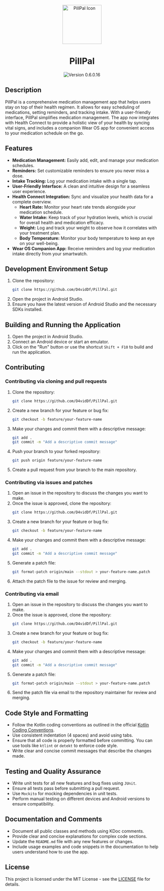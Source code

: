 <p align="center">
  <a href="https://github.com/D4vidDf/PillPal">
    <img src="https://github.com/D4vidDf/PillPal/blob/master/app/src/main/res/mipmap-xxxhdpi/ic_launcher.webp?raw=true" alt="PillPal Icon" width="128">
  </a>
</p>

<h1 align="center">PillPal</h1>

<p align="center">
  <img alt="Version 0.6.0.16" src="https://img.shields.io/badge/version-0.6.0.16-blue"/>
</p>

## Description

PillPal is a comprehensive medication management app that helps users stay on top of their health regimen. It allows for easy scheduling of medications, setting reminders, and tracking intake. With a user-friendly interface, PillPal simplifies medication management. The app now integrates with Health Connect to provide a holistic view of your health by syncing vital signs, and includes a companion Wear OS app for convenient access to your medication schedule on the go.

## Features

*   **Medication Management:** Easily add, edit, and manage your medication schedules.
*   **Reminders:** Set customizable reminders to ensure you never miss a dose.
*   **Intake Tracking:** Log your medication intake with a single tap.
*   **User-Friendly Interface:** A clean and intuitive design for a seamless user experience.
*   **Health Connect Integration:** Sync and visualize your health data for a complete overview.
    *   **Heart Rate:** Monitor your heart rate trends alongside your medication schedule.
    *   **Water Intake:** Keep track of your hydration levels, which is crucial for overall health and medication efficacy.
    *   **Weight:** Log and track your weight to observe how it correlates with your treatment plan.
    *   **Body Temperature:** Monitor your body temperature to keep an eye on your well-being.
*   **Wear OS Companion App:** Receive reminders and log your medication intake directly from your smartwatch.

## Development Environment Setup

1. Clone the repository:
   ```sh
   git clone https://github.com/D4vidDf/PillPal.git
   ```
2. Open the project in Android Studio.
3. Ensure you have the latest version of Android Studio and the necessary SDKs installed.

## Building and Running the Application

1. Open the project in Android Studio.
2. Connect an Android device or start an emulator.
3. Click on the "Run" button or use the shortcut `Shift + F10` to build and run the application.

## Contributing

### Contributing via cloning and pull requests

1. Clone the repository:
   ```sh
   git clone https://github.com/D4vidDf/PillPal.git
   ```
2. Create a new branch for your feature or bug fix:
   ```sh
   git checkout -b feature/your-feature-name
   ```
3. Make your changes and commit them with a descriptive message:
   ```sh
   git add .
   git commit -m "Add a descriptive commit message"
   ```
4. Push your branch to your forked repository:
   ```sh
   git push origin feature/your-feature-name
   ```
5. Create a pull request from your branch to the main repository.

### Contributing via issues and patches

1. Open an issue in the repository to discuss the changes you want to make.
2. Once the issue is approved, clone the repository:
   ```sh
   git clone https://github.com/D4vidDf/PillPal.git
   ```
3. Create a new branch for your feature or bug fix:
   ```sh
   git checkout -b feature/your-feature-name
   ```
4. Make your changes and commit them with a descriptive message:
   ```sh
   git add .
   git commit -m "Add a descriptive commit message"
   ```
5. Generate a patch file:
   ```sh
   git format-patch origin/main --stdout > your-feature-name.patch
   ```
6. Attach the patch file to the issue for review and merging.

### Contributing via email

1. Open an issue in the repository to discuss the changes you want to make.
2. Once the issue is approved, clone the repository:
   ```sh
   git clone https://github.com/D4vidDf/PillPal.git
   ```
3. Create a new branch for your feature or bug fix:
   ```sh
   git checkout -b feature/your-feature-name
   ```
4. Make your changes and commit them with a descriptive message:
   ```sh
   git add .
   git commit -m "Add a descriptive commit message"
   ```
5. Generate a patch file:
   ```sh
   git format-patch origin/main --stdout > your-feature-name.patch
   ```
6. Send the patch file via email to the repository maintainer for review and merging.

## Code Style and Formatting

* Follow the Kotlin coding conventions as outlined in the official [Kotlin Coding Conventions](https://kotlinlang.org/docs/coding-conventions.html).
* Use consistent indentation (4 spaces) and avoid using tabs.
* Ensure that all code is properly formatted before committing. You can use tools like `ktlint` or `detekt` to enforce code style.
* Write clear and concise commit messages that describe the changes made.

## Testing and Quality Assurance

* Write unit tests for all new features and bug fixes using `JUnit`.
* Ensure all tests pass before submitting a pull request.
* Use `Mockito` for mocking dependencies in unit tests.
* Perform manual testing on different devices and Android versions to ensure compatibility.

## Documentation and Comments

* Document all public classes and methods using KDoc comments.
* Provide clear and concise explanations for complex code sections.
* Update the `README.md` file with any new features or changes.
* Include usage examples and code snippets in the documentation to help users understand how to use the app.

## License

This project is licensed under the MIT License - see the [LICENSE](LICENSE) file for details.